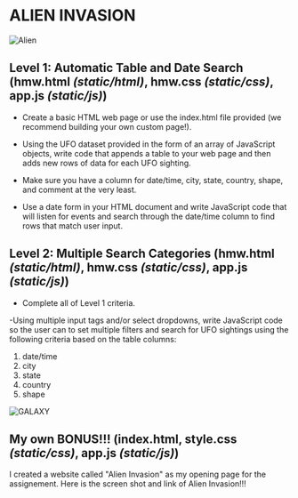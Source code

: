 # ALIEN INVASION
![Alien](https://img.thedailybeast.com/image/upload/c_crop,d_placeholder_euli9k,h_1687,w_3000,x_0,y_0/dpr_1.5/c_limit,w_1044/fl_lossy,q_auto/v1572055031/191024-axe-alien-invasion-tease_apajz2)
## Level 1: Automatic Table and Date Search (hmw.html _(static/html)_, hmw.css _(static/css)_, app.js _(static/js)_)

- Create a basic HTML web page or use the index.html file provided (we recommend building your own custom page!).

- Using the UFO dataset provided in the form of an array of JavaScript objects, write code that appends a table to your web page and then adds new rows of data for each UFO sighting.

- Make sure you have a column for date/time, city, state, country, shape, and comment at the very least.

- Use a date form in your HTML document and write JavaScript code that will listen for events and search through the date/time column to find rows that match user input.

## Level 2: Multiple Search Categories (hmw.html _(static/html)_, hmw.css _(static/css)_, app.js _(static/js)_)

- Complete all of Level 1 criteria.

-Using multiple input tags and/or select dropdowns, write JavaScript code so the user can to set multiple filters and search for UFO sightings using the following criteria based on the table columns:

1. date/time
2. city
3. state
4. country
5. shape

![GALAXY](https://images-na.ssl-images-amazon.com/images/I/71qLS8RFLnL._AC_SX679_.jpg)

## My own BONUS!!! (index.html, style.css _(static/css)_, app.js _(static/js)_)

I created a website called "Alien Invasion" as my opening page for the assignement. Here is the screen shot and link of Alien Invasion!!!
